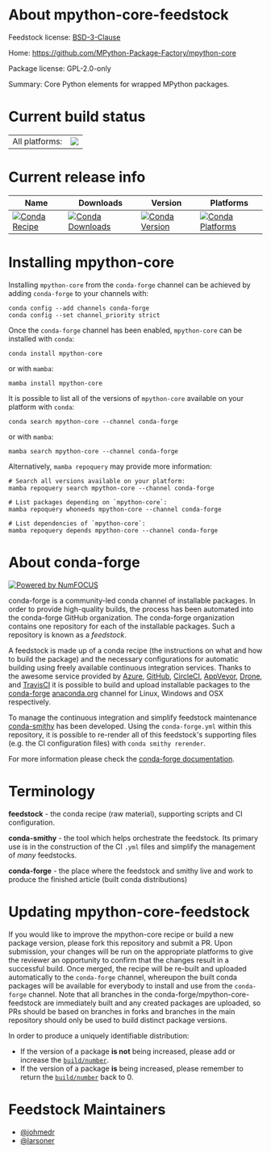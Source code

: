 About mpython-core-feedstock
============================

Feedstock license: [BSD-3-Clause](https://github.com/conda-forge/mpython-core-feedstock/blob/main/LICENSE.txt)

Home: https://github.com/MPython-Package-Factory/mpython-core

Package license: GPL-2.0-only

Summary: Core Python elements for wrapped MPython packages.

Current build status
====================


<table><tr><td>All platforms:</td>
    <td>
      <a href="https://dev.azure.com/conda-forge/feedstock-builds/_build/latest?definitionId=25483&branchName=main">
        <img src="https://dev.azure.com/conda-forge/feedstock-builds/_apis/build/status/mpython-core-feedstock?branchName=main">
      </a>
    </td>
  </tr>
</table>

Current release info
====================

| Name | Downloads | Version | Platforms |
| --- | --- | --- | --- |
| [![Conda Recipe](https://img.shields.io/badge/recipe-mpython--core-green.svg)](https://anaconda.org/conda-forge/mpython-core) | [![Conda Downloads](https://img.shields.io/conda/dn/conda-forge/mpython-core.svg)](https://anaconda.org/conda-forge/mpython-core) | [![Conda Version](https://img.shields.io/conda/vn/conda-forge/mpython-core.svg)](https://anaconda.org/conda-forge/mpython-core) | [![Conda Platforms](https://img.shields.io/conda/pn/conda-forge/mpython-core.svg)](https://anaconda.org/conda-forge/mpython-core) |

Installing mpython-core
=======================

Installing `mpython-core` from the `conda-forge` channel can be achieved by adding `conda-forge` to your channels with:

```
conda config --add channels conda-forge
conda config --set channel_priority strict
```

Once the `conda-forge` channel has been enabled, `mpython-core` can be installed with `conda`:

```
conda install mpython-core
```

or with `mamba`:

```
mamba install mpython-core
```

It is possible to list all of the versions of `mpython-core` available on your platform with `conda`:

```
conda search mpython-core --channel conda-forge
```

or with `mamba`:

```
mamba search mpython-core --channel conda-forge
```

Alternatively, `mamba repoquery` may provide more information:

```
# Search all versions available on your platform:
mamba repoquery search mpython-core --channel conda-forge

# List packages depending on `mpython-core`:
mamba repoquery whoneeds mpython-core --channel conda-forge

# List dependencies of `mpython-core`:
mamba repoquery depends mpython-core --channel conda-forge
```


About conda-forge
=================

[![Powered by
NumFOCUS](https://img.shields.io/badge/powered%20by-NumFOCUS-orange.svg?style=flat&colorA=E1523D&colorB=007D8A)](https://numfocus.org)

conda-forge is a community-led conda channel of installable packages.
In order to provide high-quality builds, the process has been automated into the
conda-forge GitHub organization. The conda-forge organization contains one repository
for each of the installable packages. Such a repository is known as a *feedstock*.

A feedstock is made up of a conda recipe (the instructions on what and how to build
the package) and the necessary configurations for automatic building using freely
available continuous integration services. Thanks to the awesome service provided by
[Azure](https://azure.microsoft.com/en-us/services/devops/), [GitHub](https://github.com/),
[CircleCI](https://circleci.com/), [AppVeyor](https://www.appveyor.com/),
[Drone](https://cloud.drone.io/welcome), and [TravisCI](https://travis-ci.com/)
it is possible to build and upload installable packages to the
[conda-forge](https://anaconda.org/conda-forge) [anaconda.org](https://anaconda.org/)
channel for Linux, Windows and OSX respectively.

To manage the continuous integration and simplify feedstock maintenance
[conda-smithy](https://github.com/conda-forge/conda-smithy) has been developed.
Using the ``conda-forge.yml`` within this repository, it is possible to re-render all of
this feedstock's supporting files (e.g. the CI configuration files) with ``conda smithy rerender``.

For more information please check the [conda-forge documentation](https://conda-forge.org/docs/).

Terminology
===========

**feedstock** - the conda recipe (raw material), supporting scripts and CI configuration.

**conda-smithy** - the tool which helps orchestrate the feedstock.
                   Its primary use is in the construction of the CI ``.yml`` files
                   and simplify the management of *many* feedstocks.

**conda-forge** - the place where the feedstock and smithy live and work to
                  produce the finished article (built conda distributions)


Updating mpython-core-feedstock
===============================

If you would like to improve the mpython-core recipe or build a new
package version, please fork this repository and submit a PR. Upon submission,
your changes will be run on the appropriate platforms to give the reviewer an
opportunity to confirm that the changes result in a successful build. Once
merged, the recipe will be re-built and uploaded automatically to the
`conda-forge` channel, whereupon the built conda packages will be available for
everybody to install and use from the `conda-forge` channel.
Note that all branches in the conda-forge/mpython-core-feedstock are
immediately built and any created packages are uploaded, so PRs should be based
on branches in forks and branches in the main repository should only be used to
build distinct package versions.

In order to produce a uniquely identifiable distribution:
 * If the version of a package **is not** being increased, please add or increase
   the [``build/number``](https://docs.conda.io/projects/conda-build/en/latest/resources/define-metadata.html#build-number-and-string).
 * If the version of a package **is** being increased, please remember to return
   the [``build/number``](https://docs.conda.io/projects/conda-build/en/latest/resources/define-metadata.html#build-number-and-string)
   back to 0.

Feedstock Maintainers
=====================

* [@johmedr](https://github.com/johmedr/)
* [@larsoner](https://github.com/larsoner/)

